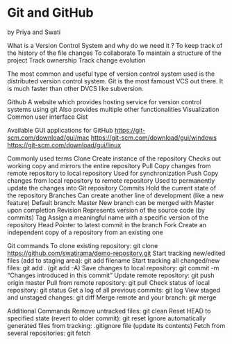 # Git and GitHub

by Priya and Swati 

What is a Version Control System and why do we need it ? 
  To keep track of the history of the file changes
  To collaborate
  To maintain a structure of the project
  Track ownership
  Track change evolution
 
The most common and useful type of version control system used is the distributed version control system. Git is the most famoust VCS out there. It is much faster than other DVCS like subversion.

Github
  A website which provides hosting service for version control systems using git 
  Also provides multiple other functionalities 
    Visualization
    Common user interface
    Gist
    
Available GUI applications for GitHub
  https://git-scm.com/download/gui/mac
  https://git-scm.com/download/gui/windows
  https://git-scm.com/download/gui/linux

Commonly used terms
  Clone
    Create instance of the repository
    Checks out working copy and mirrors the entire repository
  Pull
    Copy changes from remote repository to local repository
    Used for synchronization
  Push
    Copy changes from local repository to remote repository
    Used to permanently update the changes into Git repository
  Commits
    Hold the current state of the repository
  Branches
    Can create another line of development (like a new feature)
    Default branch: Master
    New branch can be merged with Master upon completion
  Revision
    Represents version of the source code (by commits)
  Tag
    Assign a meaningful name with a specific version of the repository
  Head
    Pointer to latest commit in the branch
  Fork
    Create an independent copy of a repository from an existing one

Git commands
  To clone existing repository:
    git clone https://github.com/swatirama/demo-repository.git
  Start tracking new/edited files (add to staging area):
    git add filename
  Start tracking all changed/new files:
    git add . (git add -A)
  Save changes to local repository:
    git commit -m “Changes introduced in this commit”
  Update remote repository:
    git push origin master
  Pull from remote repository:
    git pull
  Check status of local repository:
    git status
  Get a log of all previous commits:
    git log
  View staged and unstaged changes:
    git diff
  Merge remote and your branch:
    git merge

Additional Commands
  Remove untracked files:
    git clean
  Reset HEAD to specified state (revert to older commit):
    git reset
  Ignore automatically generated files from tracking:
    .gitignore file (update its contents)
  Fetch from several repositories:
    git fetch




